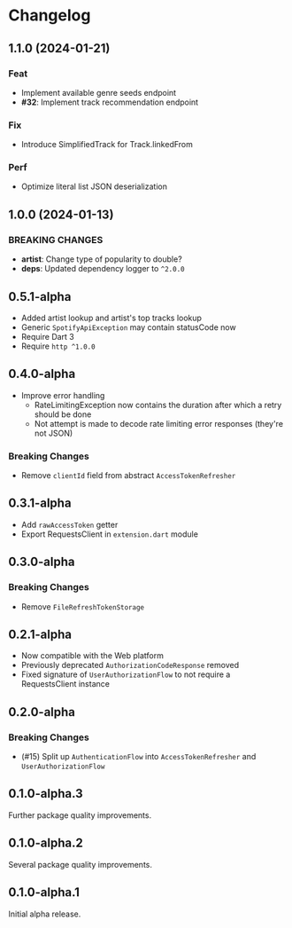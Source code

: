 # Changelog

## 1.1.0 (2024-01-21)

### Feat

- Implement available genre seeds endpoint
- **#32**: Implement track recommendation endpoint

### Fix

- Introduce SimplifiedTrack for Track.linkedFrom

### Perf

- Optimize literal list JSON deserialization

## 1.0.0 (2024-01-13)

### BREAKING CHANGES

- **artist**: Change type of popularity to double?
- **deps**: Updated dependency logger to `^2.0.0`

## 0.5.1-alpha

- Added artist lookup and artist's top tracks lookup
- Generic `SpotifyApiException` may contain statusCode now
- Require Dart 3
- Require `http ^1.0.0`

## 0.4.0-alpha

- Improve error handling
  - RateLimitingException now contains the duration after which a retry should be done
  - Not attempt is made to decode rate limiting error responses (they're not JSON)

### Breaking Changes

- Remove `clientId` field from abstract `AccessTokenRefresher`

## 0.3.1-alpha

- Add `rawAccessToken` getter
- Export RequestsClient in `extension.dart` module

## 0.3.0-alpha

### Breaking Changes

- Remove `FileRefreshTokenStorage`

## 0.2.1-alpha

- Now compatible with the Web platform
- Previously deprecated `AuthorizationCodeResponse` removed
- Fixed signature of `UserAuthorizationFlow` to not require a RequestsClient instance

## 0.2.0-alpha

### Breaking Changes

- (#15) Split up `AuthenticationFlow` into `AccessTokenRefresher` and `UserAuthorizationFlow`

## 0.1.0-alpha.3

Further package quality improvements.

## 0.1.0-alpha.2

Several package quality improvements.

## 0.1.0-alpha.1

Initial alpha release.
